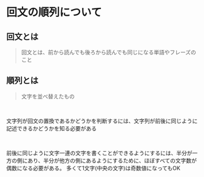 # 回文の順列について

## 回文とは
> 回文とは、前から読んでも後ろから読んでも同じになる単語やフレーズのこと

## 順列とは
> 文字を並べ替えたもの

<br>

文字列が回文の置換であるかどうかを判断するには、文字列が前後に同じように記述できるかどうかを知る必要がある

<br>

前後に同じように文字一連の文字を書くことができるようにするには、半分が一方の側にあり、半分が他方の側にあるようにするために、ほぼすべての文字数が偶数になる必要がある。
多くて1文字(中央の文字)は奇数値になってもOK